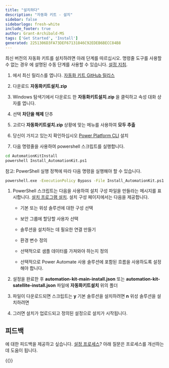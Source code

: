 ```yaml
---
title: "설치하다"
description: "자동화 키트 - 설치"
sidebar: false
sidebarlogo: fresh-white
include_footer: true
author: Grant-Archibald-MS
tags: ['Get Started', 'Install']
generated: 2251306D3FA73DEF67131846C92EDEB6BECC84B8
---
```


최신 버전의 자동화 키트를 설치하려면 아래 단계를 따르십시오. 명령줄 도구를 사용할 수 없는 경우 에 설명된 수동 단계를 사용할 수 있습니다. [설정 지침](https://learn.microsoft.com/power-automate/guidance/automation-kit/setup/prerequisites).

1. 에서 최신 릴리스를 엽니다. <a href="https://github.com/microsoft/powercat-automation-kit/releases" target="_blank">자동화 키트 GitHub 릴리스</a>

1. 다운로드 **자동화키트설치.zip**

1. Windows 탐색기에서 다운로드 한 **자동화키트설치.zip** 을 클릭하고 속성 대화 상자를 엽니다.

1. 선택 **차단을 해제** 단추

1. 고르다 **자동화키트설치.zip** 상황에 맞는 메뉴를 사용하여 **모두 추출**

1. 당신이 가지고 있는지 확인하십시오 <a href="https://learn.microsoft.com/en-us/power-platform/developer/cli/introduction" target="_blank">Power Platform CLI</a> 설치

1. 다음 명령줄을 사용하여 powershell 스크립트를 실행합니다.

```cmd
cd AutomationKitInstall
powershell Install_AutomationKit.ps1
```

참고: PowerShell 실행 정책에 따라 다음 명령을 실행해야 할 수 있습니다.

```cmd
powershell.exe -ExecutionPolicy Bypass -File Install_AutomationKit.ps1
```

1. PowerShell 스크립트는 다음을 사용하여 설치 구성 파일을 만들라는 메시지를 표시합니다. [설치 프로그램 설치](/ko/get-started/setup). 설치 구성 페이지에서는 다음을 제공합니다.

    - 기본 또는 위성 솔루션에 대한 구성 선택
   
    - 보안 그룹에 할당할 사용자 선택
   
    - 솔루션을 설치하는 데 필요한 연결 만들기
    
    - 환경 변수 정의
    
    - 선택적으로 샘플 데이터를 가져와야 하는지 정의
    
    - 선택적으로 Power Automate 사용 솔루션에 포함된 흐름을 사용하도록 설정해야 합니다.

1. 설정을 완료한 후 **automation-kit-main-install.json** 또는 **automation-kit-satellite-install.json** 파일에 **자동화키트설치** 위의 폴더

1. 파일이 다운로드되면 스크립트는 **y** 기본 솔루션을 설치하려면 **n** 위성 솔루션을 설치하려면

1. 그러면 설치가 업로드되고 정의된 설정으로 설치가 시작됩니다.

## 피드백

에 대한 피드백을 제공하고 싶습니다. [설정 프로세스](/ko/get-started/setup)? 아래 질문은 프로세스를 개선하는 데 도움이 됩니다.

{{<questions name="/content/ko/get-started/setup-feedback.json" completed="피드백을 제공해 주셔서 감사합니다." showNavigationButtons=true locale="ko">}}
